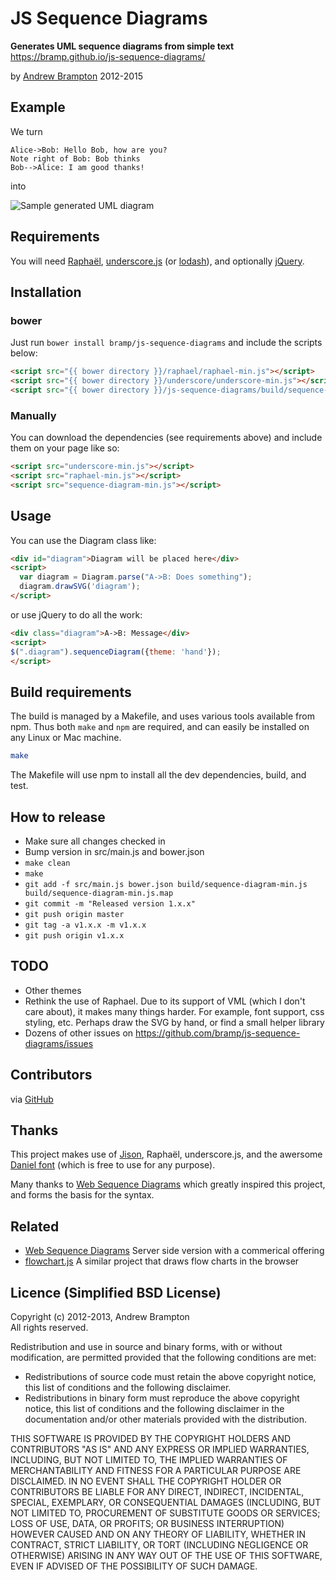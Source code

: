 JS Sequence Diagrams
=============================================
**Generates UML sequence diagrams from simple text**  
<https://bramp.github.io/js-sequence-diagrams/>

by [Andrew Brampton](http://bramp.net) 2012-2015


Example
-------
We turn

    Alice->Bob: Hello Bob, how are you?
    Note right of Bob: Bob thinks
    Bob-->Alice: I am good thanks!

into

![Sample generated UML diagram](http://bramp.github.io/js-sequence-diagrams/images/sample.svg)

Requirements
------------
You will need [Raphaël](http://raphaeljs.com/), [underscore.js](http://underscorejs.org/) (or [lodash](https://lodash.com/)), and optionally [jQuery](https://jquery.com/).


Installation
----------------------

### bower

Just run `bower install bramp/js-sequence-diagrams` and include the scripts below:

```html
<script src="{{ bower directory }}/raphael/raphael-min.js"></script>
<script src="{{ bower directory }}/underscore/underscore-min.js"></script>
<script src="{{ bower directory }}/js-sequence-diagrams/build/sequence-diagram-min.js"></script>
```

### Manually

You can download the dependencies (see requirements above) and include them on your page like so:

```html
<script src="underscore-min.js"></script>
<script src="raphael-min.js"></script>
<script src="sequence-diagram-min.js"></script>
```

Usage
-----

You can use the Diagram class like:

```html
<div id="diagram">Diagram will be placed here</div>
<script> 
  var diagram = Diagram.parse("A->B: Does something");
  diagram.drawSVG('diagram');
</script>
```

or use jQuery to do all the work:
```html
<div class="diagram">A->B: Message</div>
<script>
$(".diagram").sequenceDiagram({theme: 'hand'});
</script>
```

Build requirements
------------------
The build is managed by a Makefile, and uses various tools available from npm. Thus both `make` and `npm` are required, and can easily be installed on any Linux or Mac machine.

```bash
make
```

The Makefile will use npm to install all the dev dependencies, build, and test.

How to release
--------------
* Make sure all changes checked in
* Bump version in src/main.js and bower.json
* ``make clean``
* ``make``
* ``git add -f src/main.js bower.json build/sequence-diagram-min.js build/sequence-diagram-min.js.map``
* ``git commit -m "Released version 1.x.x"``
* ``git push origin master``
* ``git tag -a v1.x.x -m v1.x.x``
* ``git push origin v1.x.x``

TODO
----
* Other themes
* Rethink the use of Raphael. Due to its support of VML (which I don't care about), it makes many things harder. For example, font support, css styling, etc. Perhaps draw the SVG by hand, or find a small helper library
* Dozens of other issues on https://github.com/bramp/js-sequence-diagrams/issues

Contributors
------------

via [GitHub](https://github.com/bramp/js-sequence-diagrams/graphs/contributors)

Thanks
------
This project makes use of [Jison](http://zaach.github.io/jison/), Raphaël, underscore.js, and the awersome [Daniel font](http://www.dafont.com/daniel.font) (which is free to use for any purpose).

Many thanks to [Web Sequence Diagrams](http://www.websequencediagrams.com/) which greatly inspired this project, and forms the basis for the syntax.

Related
-------

* [Web Sequence Diagrams](http://www.websequencediagrams.com/) Server side version with a commerical offering
* [flowchart.js](http://adrai.github.io/flowchart.js/) A similar project that draws flow charts in the browser

Licence (Simplified BSD License)
-------

Copyright (c) 2012-2013, Andrew Brampton  
All rights reserved.

Redistribution and use in source and binary forms, with or without modification, are permitted provided that the following conditions are met:

- Redistributions of source code must retain the above copyright notice, this list of conditions and the following disclaimer.
- Redistributions in binary form must reproduce the above copyright notice, this list of conditions and the following disclaimer in the documentation and/or other materials provided with the distribution.

THIS SOFTWARE IS PROVIDED BY THE COPYRIGHT HOLDERS AND CONTRIBUTORS "AS IS" AND ANY EXPRESS OR IMPLIED WARRANTIES, INCLUDING, BUT NOT LIMITED TO, THE IMPLIED WARRANTIES OF MERCHANTABILITY AND FITNESS FOR A PARTICULAR PURPOSE ARE DISCLAIMED. IN NO EVENT SHALL THE COPYRIGHT HOLDER OR CONTRIBUTORS BE LIABLE FOR ANY DIRECT, INDIRECT, INCIDENTAL, SPECIAL, EXEMPLARY, OR CONSEQUENTIAL DAMAGES (INCLUDING, BUT NOT LIMITED TO, PROCUREMENT OF SUBSTITUTE GOODS OR SERVICES; LOSS OF USE, DATA, OR PROFITS; OR BUSINESS INTERRUPTION) HOWEVER CAUSED AND ON ANY THEORY OF LIABILITY, WHETHER IN CONTRACT, STRICT LIABILITY, OR TORT (INCLUDING NEGLIGENCE OR OTHERWISE) ARISING IN ANY WAY OUT OF THE USE OF THIS SOFTWARE, EVEN IF ADVISED OF THE POSSIBILITY OF SUCH DAMAGE.
